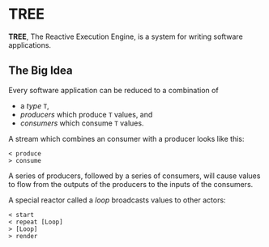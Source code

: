 # TREE

**TREE**, The Reactive Execution Engine, is a system for writing software applications.

## The Big Idea

Every software application can be reduced to a combination of
- a *type* `T`,
- *producers* which produce `T` values, and
- *consumers* which consume `T` values.

A stream which combines an consumer with a producer looks like this:

```
< produce
> consume
```

A series of producers, followed by a series of consumers, will cause values to flow from the outputs of the producers to the inputs of the consumers.

A special reactor called a *loop* broadcasts values to other actors:

```
< start
< repeat [Loop]
> [Loop]
> render
```
